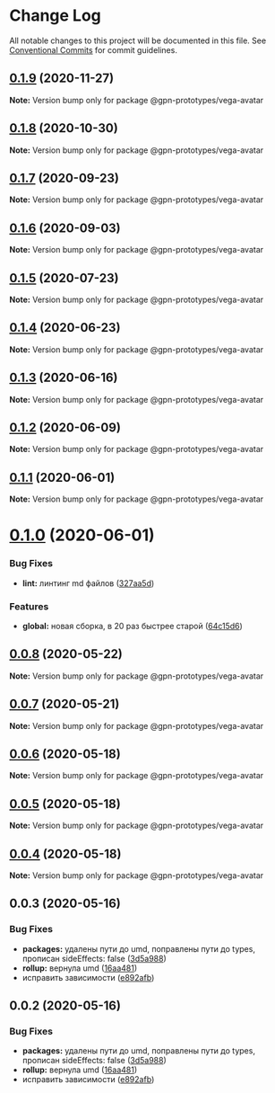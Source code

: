 # Change Log

All notable changes to this project will be documented in this file.
See [Conventional Commits](https://conventionalcommits.org) for commit guidelines.

## [0.1.9](https://github.com/gpn-prototypes/vega-ui/compare/@gpn-prototypes/vega-avatar@0.1.8...@gpn-prototypes/vega-avatar@0.1.9) (2020-11-27)

**Note:** Version bump only for package @gpn-prototypes/vega-avatar





## [0.1.8](https://github.com/gpn-prototypes/vega-ui/compare/@gpn-prototypes/vega-avatar@0.1.7...@gpn-prototypes/vega-avatar@0.1.8) (2020-10-30)

**Note:** Version bump only for package @gpn-prototypes/vega-avatar





## [0.1.7](https://github.com/gpn-prototypes/vega-ui/compare/@gpn-prototypes/vega-avatar@0.1.6...@gpn-prototypes/vega-avatar@0.1.7) (2020-09-23)

**Note:** Version bump only for package @gpn-prototypes/vega-avatar





## [0.1.6](https://github.com/gpn-prototypes/vega-ui/compare/@gpn-prototypes/vega-avatar@0.1.5...@gpn-prototypes/vega-avatar@0.1.6) (2020-09-03)

**Note:** Version bump only for package @gpn-prototypes/vega-avatar





## [0.1.5](https://github.com/gpn-prototypes/vega-ui/compare/@gpn-prototypes/vega-avatar@0.1.4...@gpn-prototypes/vega-avatar@0.1.5) (2020-07-23)

**Note:** Version bump only for package @gpn-prototypes/vega-avatar





## [0.1.4](https://github.com/gpn-prototypes/vega-ui/compare/@gpn-prototypes/vega-avatar@0.1.3...@gpn-prototypes/vega-avatar@0.1.4) (2020-06-23)

**Note:** Version bump only for package @gpn-prototypes/vega-avatar





## [0.1.3](https://github.com/gpn-prototypes/vega-ui/compare/@gpn-prototypes/vega-avatar@0.1.2...@gpn-prototypes/vega-avatar@0.1.3) (2020-06-16)

**Note:** Version bump only for package @gpn-prototypes/vega-avatar





## [0.1.2](https://github.com/gpn-prototypes/vega-ui/compare/@gpn-prototypes/vega-avatar@0.1.1...@gpn-prototypes/vega-avatar@0.1.2) (2020-06-09)

**Note:** Version bump only for package @gpn-prototypes/vega-avatar





## [0.1.1](https://github.com/gpn-prototypes/vega-ui/compare/@gpn-prototypes/vega-avatar@0.1.0...@gpn-prototypes/vega-avatar@0.1.1) (2020-06-01)

**Note:** Version bump only for package @gpn-prototypes/vega-avatar

# [0.1.0](https://github.com/gpn-prototypes/vega-ui/compare/@gpn-prototypes/vega-avatar@0.0.8...@gpn-prototypes/vega-avatar@0.1.0) (2020-06-01)

### Bug Fixes

- **lint:** линтинг md файлов ([327aa5d](https://github.com/gpn-prototypes/vega-ui/commit/327aa5d3aa706f0e164a572ae1360d504e89979d))

### Features

- **global:** новая сборка, в 20 раз быстрее старой ([64c15d6](https://github.com/gpn-prototypes/vega-ui/commit/64c15d6c8e5934386d2820e120b64bb7ed2391f3))

## [0.0.8](https://github.com/gpn-prototypes/vega-ui/compare/@gpn-prototypes/vega-avatar@0.0.7...@gpn-prototypes/vega-avatar@0.0.8) (2020-05-22)

**Note:** Version bump only for package @gpn-prototypes/vega-avatar

## [0.0.7](https://github.com/gpn-prototypes/vega-ui/compare/@gpn-prototypes/vega-avatar@0.0.6...@gpn-prototypes/vega-avatar@0.0.7) (2020-05-21)

**Note:** Version bump only for package @gpn-prototypes/vega-avatar

## [0.0.6](https://github.com/gpn-prototypes/vega-ui/compare/@gpn-prototypes/vega-avatar@0.0.5...@gpn-prototypes/vega-avatar@0.0.6) (2020-05-18)

**Note:** Version bump only for package @gpn-prototypes/vega-avatar

## [0.0.5](https://github.com/gpn-prototypes/vega-ui/compare/@gpn-prototypes/vega-avatar@0.0.4...@gpn-prototypes/vega-avatar@0.0.5) (2020-05-18)

**Note:** Version bump only for package @gpn-prototypes/vega-avatar

## [0.0.4](https://github.com/gpn-prototypes/vega-ui/compare/@gpn-prototypes/vega-avatar@0.0.3...@gpn-prototypes/vega-avatar@0.0.4) (2020-05-18)

**Note:** Version bump only for package @gpn-prototypes/vega-avatar

## 0.0.3 (2020-05-16)

### Bug Fixes

- **packages:** удалены пути до umd, поправлены пути до types, прописан sideEffects: false ([3d5a988](https://github.com/gpn-prototypes/vega-ui/commit/3d5a98871aece5d6c79be112e2e60ecd0529694e))
- **rollup:** вернула umd ([16aa481](https://github.com/gpn-prototypes/vega-ui/commit/16aa48132ca6c3934b3b12aa079f8645a0efc89b))
- исправить зависимости ([e892afb](https://github.com/gpn-prototypes/vega-ui/commit/e892afb5368b7ed2c6bdd4c77e08917e033f75ed))

## 0.0.2 (2020-05-16)

### Bug Fixes

- **packages:** удалены пути до umd, поправлены пути до types, прописан sideEffects: false ([3d5a988](https://github.com/gpn-prototypes/vega-ui/commit/3d5a98871aece5d6c79be112e2e60ecd0529694e))
- **rollup:** вернула umd ([16aa481](https://github.com/gpn-prototypes/vega-ui/commit/16aa48132ca6c3934b3b12aa079f8645a0efc89b))
- исправить зависимости ([e892afb](https://github.com/gpn-prototypes/vega-ui/commit/e892afb5368b7ed2c6bdd4c77e08917e033f75ed))
